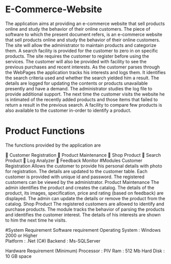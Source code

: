# E-Commerce-Website
The application aims at providing an e-commerce website that sell products online and study the behavior of their online customers.
The piece of software to which the present document refers, is an e-commerce website that sell products online and study the behavior of their online customers. The site will allow the administrator to maintain products and categorize them. A search facility is provided for the customer to zero in on specific products. The site requires the customer to register before using the services. The customer will also be provided with facility to see the previous purchases and recent interests.
As the customer parses through the WebPages the application tracks his interests and logs them. It identifies the search criteria used and whether the search yielded him a result. The details are logged for updating the contents or products unavailable presently and have a demand. The administrator studies the log file to provide additional support. The next time the customer visits the website he is intimated of the recently added products and those items that failed to return a result in the previous search. A facility to compare few products is also available to the customer in-order to identify a product. 

#	Product Functions
The functions provided by the application are

	Customer Registration
	Product Maintenance
	Shop Product
	Search Product
	Log Analyzer
	Feedback Monitor
#Modules
Customer Registration
Allows the customer to provide his personal details with photo for registration. The details are updated to the customer table. Each customer is provided with unique id and password. The registered customers can be viewed by the administrator.
Product Maintenance
The admin identifies the product and creates the catalog. The details of the product, its images, specification, price and rating (based on feedback) are displayed. The admin can update the details or remove the product from the catalog.
Shop Product
The registered customers are allowed to identify and purchase products. The module tracks the behavior of parsing the products and identifies the customer interest. The details of his interests are shown to him the next time he visits.

#System Requirement
Software requirement
Operating System	: Windows 2000 or Higher	
Platform	: .Net (C#)
Backend	: Ms-SQLServer

Hardware Requirement (Minimum)
Processor			: PIV
Ram				: 512 Mb
Hard Disk			: 10 GB space
